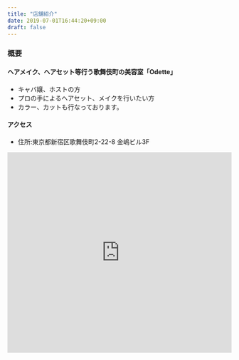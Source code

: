 ```yaml
---
title: "店舗紹介"
date: 2019-07-01T16:44:20+09:00
draft: false
---
```


### 概要



#### ヘアメイク、ヘアセット等行う歌舞伎町の美容室「Odette」
- キャバ嬢、ホストの方
- プロの手によるヘアセット、メイクを行いたい方
- カラー、カットも行なっております。

#### アクセス
- 住所:東京都新宿区歌舞伎町2-22-8 金嶋ビル3F

<iframe src="https://www.google.com/maps/embed?pb=!1m18!1m12!1m3!1d770.1845438217042!2d139.70344719546128!3d35.69612314833334!2m3!1f0!2f0!3f0!3m2!1i1024!2i768!4f13.1!3m3!1m2!1s0x60188cd858c4816d%3A0xbc90df94eb8a0084!2z44CSMTYwLTAwMjEg5p2x5Lqs6YO95paw5a6_5Yy65q2M6Iie5LyO55S677yS5LiB55uu77yS77yS4oiS77yYIDNG!5e0!3m2!1sja!2sjp!4v1562833018490!5m2!1sja!2sjp" width="100%" height="450" frameborder="0" style="border:0" allowfullscreen></iframe>

